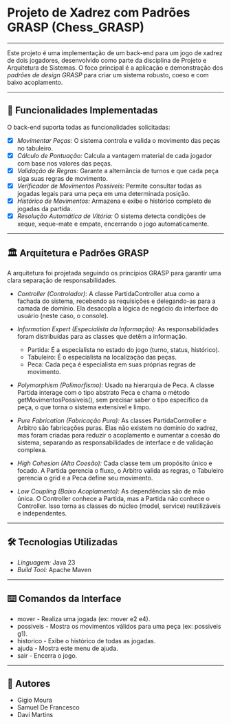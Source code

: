 # Projeto de Xadrez com Padrões GRASP (Chess_GRASP)
---

Este projeto é uma implementação de um back-end para um jogo de xadrez de dois jogadores, desenvolvido como parte da disciplina de Projeto e Arquitetura de Sistemas. O foco principal é a aplicação e demonstração dos *padrões de design GRASP* para criar um sistema robusto, coeso e com baixo acoplamento.

---

## 🚀 Funcionalidades Implementadas

O back-end suporta todas as funcionalidades solicitadas:

- [x] *Movimentar Peças:* O sistema controla e valida o movimento das peças no tabuleiro.
- [x] *Cálculo de Pontuação:* Calcula a vantagem material de cada jogador com base nos valores das peças.
- [x] *Validação de Regras:* Garante a alternância de turnos e que cada peça siga suas regras de movimento.
- [x] *Verificador de Movimentos Possíveis:* Permite consultar todas as jogadas legais para uma peça em uma determinada posição.
- [x] *Histórico de Movimentos:* Armazena e exibe o histórico completo de jogadas da partida.
- [x] *Resolução Automática de Vitória:* O sistema detecta condições de xeque, xeque-mate e empate, encerrando o jogo automaticamente.

---

## 🏛️ Arquitetura e Padrões GRASP

A arquitetura foi projetada seguindo os princípios GRASP para garantir uma clara separação de responsabilidades.

* *Controller (Controlador):* A classe PartidaController atua como a fachada do sistema, recebendo as requisições e delegando-as para a camada de domínio. Ela desacopla a lógica de negócio da interface do usuário (neste caso, o console).

* *Information Expert (Especialista da Informação):* As responsabilidades foram distribuídas para as classes que detêm a informação.
    * Partida: É a especialista no estado do jogo (turno, status, histórico).
    * Tabuleiro: É o especialista na localização das peças.
    * Peca: Cada peça é especialista em suas próprias regras de movimento.

* *Polymorphism (Polimorfismo):* Usado na hierarquia de Peca. A classe Partida interage com o tipo abstrato Peca e chama o método getMovimentosPossiveis(), sem precisar saber o tipo específico da peça, o que torna o sistema extensível e limpo.

* *Pure Fabrication (Fabricação Pura):* As classes PartidaController e Arbitro são fabricações puras. Elas não existem no domínio do xadrez, mas foram criadas para reduzir o acoplamento e aumentar a coesão do sistema, separando as responsabilidades de interface e de validação complexa.

* *High Cohesion (Alta Coesão):* Cada classe tem um propósito único e focado. A Partida gerencia o fluxo, o Arbitro valida as regras, o Tabuleiro gerencia o grid e a Peca define seu movimento.

* *Low Coupling (Baixo Acoplamento):* As dependências são de mão única. O Controller conhece a Partida, mas a Partida não conhece o Controller. Isso torna as classes do núcleo (model, service) reutilizáveis e independentes.

---

## 🛠️ Tecnologias Utilizadas

* *Linguagem:* Java 23
* *Build Tool:* Apache Maven

---

## ⌨️ Comandos da Interface

* mover <origem> <destino> - Realiza uma jogada (ex: mover e2 e4).
* possiveis <posicao> - Mostra os movimentos válidos para uma peça (ex: possiveis g1).
* historico - Exibe o histórico de todas as jogadas.
* ajuda - Mostra este menu de ajuda.
* sair - Encerra o jogo.

---

## 👥 Autores

* Gigio Moura
* Samuel De Francesco 
* Davi Martins
